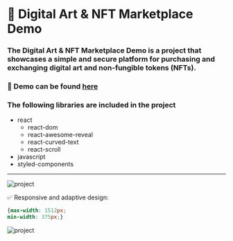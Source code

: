 # :art: Digital Art & NFT Marketplace Demo
### The Digital Art & NFT Marketplace Demo is a project that showcases a simple and secure platform for purchasing and exchanging digital art and non-fungible tokens (NFTs).

### 🔗 Demo can be found [here](https://veluat.github.io/digital-art-layout)

### The following libraries are included in the project
* react
    * react-dom
    * react-awesome-reveal
    * react-curved-text
    * react-scroll
* javascript
* styled-components
___

![project](src/assets/images/read.me/art-1.gif)

:white_check_mark: Responsive and adaptive design:
```css
{max-width: 1512px;
min-width: 375px;}
```
![project](src/assets/images/read.me/art-2.gif)
